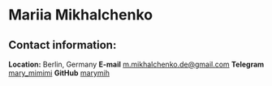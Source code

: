 # Mariia Mikhalchenko
## Contact information:
**Location:** Berlin, Germany
**E-mail** m.mikhalchenko.de@gmail.com
**Telegram** [mary_mimimi](https://t.me/mary_mimimi)
**GitHub** [marymih](https://github.com/marymih)
